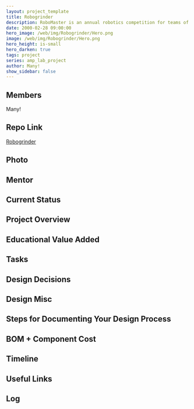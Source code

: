 ```yaml
---
layout: project_template
title: Robogrinder
description: RoboMaster is an annual robotics competition for teams of aspiring engineers to design and build next-generation robots for completing difficult tasks and hand-to-hand combat.
date: 2000-02-28 09:00:00
hero_image: /web/img/Robogrinder/Hero.png
image: /web/img/Robogrinder/Hero.png
hero_height: is-small
hero_darken: true
tags: project
series: amp_lab_project
author: Many!
show_sidebar: false
---
```




## Members
Many!

## Repo Link
<a class="button is-link" href="https://github.com/Amp-Lab-at-VT/Robogrinder" >Robogrinder</a>

## Photo

## Mentor

## Current Status

## Project Overview


## Educational Value Added


## Tasks

## Design Decisions

## Design Misc

## Steps for Documenting Your Design Process

## BOM + Component Cost

## Timeline

## Useful Links

## Log
            
